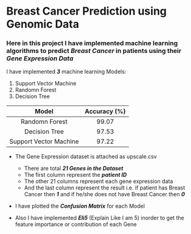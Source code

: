 # Breast Cancer Prediction using Genomic Data #

### Here in this project I have implemented machine learning algorithms to predict ___Breast Cancer___ in patients using their ___Gene Expression Data___ ###

I have implemented ___3___ machine learning Models:
 1. Support Vector Machine
 2. Randomn Forest
 3. Decision Tree

  Model                   | Accuracy (%)
  :---------------------: | :-----------:
  Randomn Forest          | 99.07
  Decision Tree           | 97.53
  Support Vector Machine  | 97.22

* The Gene Expression dataset is attached as upscale.csv
  * There are total ___21 Genes in the Dataset___
  * The first column represent the ___patient ID___
  * The other 21 columns represent each gene expression data
  * And the last column represent the result i.e. if patient has Breast Cancer then ___1___ and if he/she does not have Breast Cancer then ___0___ 

* I have plotted the ___Confusion Matrix___ for each Model
* Also I have implemented ___Eli5___ (Explain Like I am 5) inorder to get the feature importance or contribution of each Gene
